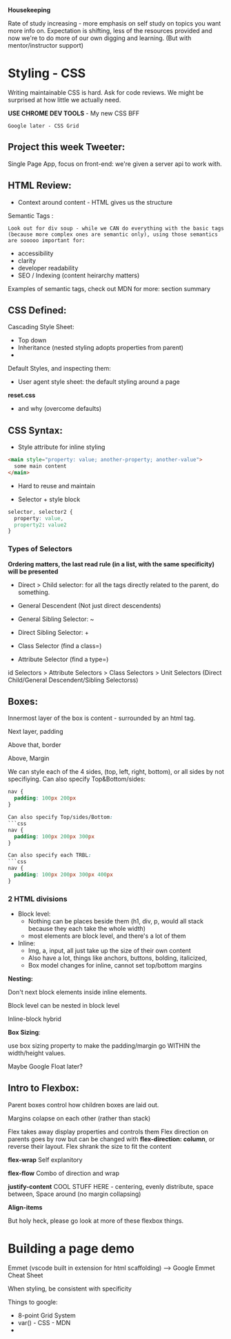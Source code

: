 **Housekeeping**

Rate of study increasing - more emphasis on self study on topics you want more info on. Expectation is shifting, less of the resources provided and now we're to do more of our own digging and learning. (But with mentor/instructor support)

# Styling - CSS

Writing maintainable CSS is hard. Ask for code reviews. We might be surprised at how little we actually need. 

**USE CHROME DEV TOOLS** - My new CSS BFF

` Google later - CSS Grid `


## Project this week Tweeter: 

Single Page App, focus on front-end: we're given a server api to work with. 

## HTML Review:

* Context around content - HTML gives us the structure

Semantic Tags :

    Look out for div soup - while we CAN do everything with the basic tags (because more complex ones are semantic only), using those semantics are sooooo important for: 

  * accessibility 
  * clarity 
  * developer readability 
  * SEO / Indexing (content heirarchy matters)

Examples of semantic tags, check out MDN for more:
section
summary



## CSS Defined:

Cascading Style Sheet:

* Top down
* Inheritance (nested styling adopts properties from parent)
* 

Default Styles, and inspecting them:

* User agent style sheet: the default styling around a page


**reset.css** 
 - and why (overcome defaults)

## CSS Syntax:

* Style attribute for inline styling
```html
<main style="property: value; another-property; another-value">
  some main content
</main>
  ```
  * Hard to reuse and maintain

* Selector + style block

```css
selector, selector2 {
  property: value,
  property2: value2
}
```

### Types of Selectors

**Ordering matters, the last read rule (in a list, with the same specificity) will be presented**


- Direct > Child selector: for all the tags directly related to the parent, do something. 

- General Descendent  (Not just direct descendents)

- General Sibling Selector: ~

- Direct Sibling Selector: +

- Class Selector (find a class=)

- Attribute Selector (find a type=)



id Selectors > Attribute Selectors > Class Selectors > Unit Selectors (Direct Child/General Descendent/Sibling Selectorss)


## Boxes:

Innermost layer of the box is content - surrounded by an html tag.

Next layer, padding

Above that, border

Above, Margin

We can style each of the 4 sides, (top, left, right, bottom), or all sides by not specifiying. 
Can also specify Top&Bottom/sides: 
```css
nav {
  padding: 100px 200px
} 

Can also specify Top/sides/Bottom: 
```css
nav {
  padding: 100px 200px 300px
} 

Can also specify each TRBL: 
```css
nav {
  padding: 100px 200px 300px 400px
} 
```

### 2 HTML divisions

* Block level:
  * Nothing can be places beside them (h1, div, p, would all stack because they each take the whole width)
  * most elements are block level, and there's a lot of them
* Inline:
  * Img, a, input, all just take up the size of their own content
  * Also have a lot, things like anchors, buttons, bolding, italicized, 
  * Box model changes for inline, cannot set top/bottom margins

**Nesting:**

Don't next block elements inside inline elements.

Block level can be nested in block level

Inline-block hybrid 


**Box Sizing**:

use box sizing property to make the padding/margin go WITHIN the width/height values. 


Maybe Google Float later? 

## Intro to Flexbox:

Parent boxes control how children boxes are laid out.

Margins colapse on each other (rather than stack)

Flex takes away display properties and controls them
Flex direction on parents goes by row but can be changed with  **flex-direction: column**, or reverse their layout.
Flex shrank the size to fit the content

**flex-wrap**
  Self explanitory

**flex-flow**
  Combo of direction and wrap

**justify-content**
  COOL STUFF HERE - centering, evenly distribute, space between, 
  Space around (no margin collapsing) 

  **Align-items** 


  But holy heck, please go look at more of these flexbox things. 


  # Building a page demo

  Emmet (vscode built in extension for html scaffolding) --> Google Emmet Cheat Sheet

  When styling, be consistent with specificity


Things to google:
  * 8-point Grid System
  * var() - CSS - MDN
  * 
